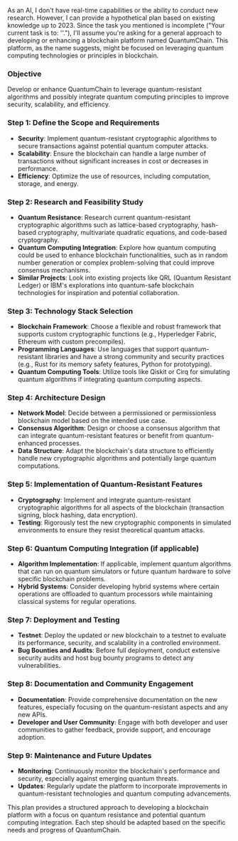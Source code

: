 As an AI, I don't have real-time capabilities or the ability to conduct new research. However, I can provide a hypothetical plan based on existing knowledge up to 2023. Since the task you mentioned is incomplete ("Your current task is to: ''."), I'll assume you're asking for a general approach to developing or enhancing a blockchain platform named QuantumChain. This platform, as the name suggests, might be focused on leveraging quantum computing technologies or principles in blockchain.

### Objective
Develop or enhance QuantumChain to leverage quantum-resistant algorithms and possibly integrate quantum computing principles to improve security, scalability, and efficiency.

### Step 1: Define the Scope and Requirements
- **Security**: Implement quantum-resistant cryptographic algorithms to secure transactions against potential quantum computer attacks.
- **Scalability**: Ensure the blockchain can handle a large number of transactions without significant increases in cost or decreases in performance.
- **Efficiency**: Optimize the use of resources, including computation, storage, and energy.

### Step 2: Research and Feasibility Study
- **Quantum Resistance**: Research current quantum-resistant cryptographic algorithms such as lattice-based cryptography, hash-based cryptography, multivariate quadratic equations, and code-based cryptography.
- **Quantum Computing Integration**: Explore how quantum computing could be used to enhance blockchain functionalities, such as in random number generation or complex problem-solving that could improve consensus mechanisms.
- **Similar Projects**: Look into existing projects like QRL (Quantum Resistant Ledger) or IBM's explorations into quantum-safe blockchain technologies for inspiration and potential collaboration.

### Step 3: Technology Stack Selection
- **Blockchain Framework**: Choose a flexible and robust framework that supports custom cryptographic functions (e.g., Hyperledger Fabric, Ethereum with custom precompiles).
- **Programming Languages**: Use languages that support quantum-resistant libraries and have a strong community and security practices (e.g., Rust for its memory safety features, Python for prototyping).
- **Quantum Computing Tools**: Utilize tools like Qiskit or Cirq for simulating quantum algorithms if integrating quantum computing aspects.

### Step 4: Architecture Design
- **Network Model**: Decide between a permissioned or permissionless blockchain model based on the intended use case.
- **Consensus Algorithm**: Design or choose a consensus algorithm that can integrate quantum-resistant features or benefit from quantum-enhanced processes.
- **Data Structure**: Adapt the blockchain's data structure to efficiently handle new cryptographic algorithms and potentially large quantum computations.

### Step 5: Implementation of Quantum-Resistant Features
- **Cryptography**: Implement and integrate quantum-resistant cryptographic algorithms for all aspects of the blockchain (transaction signing, block hashing, data encryption).
- **Testing**: Rigorously test the new cryptographic components in simulated environments to ensure they resist theoretical quantum attacks.

### Step 6: Quantum Computing Integration (if applicable)
- **Algorithm Implementation**: If applicable, implement quantum algorithms that can run on quantum simulators or future quantum hardware to solve specific blockchain problems.
- **Hybrid Systems**: Consider developing hybrid systems where certain operations are offloaded to quantum processors while maintaining classical systems for regular operations.

### Step 7: Deployment and Testing
- **Testnet**: Deploy the updated or new blockchain to a testnet to evaluate its performance, security, and scalability in a controlled environment.
- **Bug Bounties and Audits**: Before full deployment, conduct extensive security audits and host bug bounty programs to detect any vulnerabilities.

### Step 8: Documentation and Community Engagement
- **Documentation**: Provide comprehensive documentation on the new features, especially focusing on the quantum-resistant aspects and any new APIs.
- **Developer and User Community**: Engage with both developer and user communities to gather feedback, provide support, and encourage adoption.

### Step 9: Maintenance and Future Updates
- **Monitoring**: Continuously monitor the blockchain's performance and security, especially against emerging quantum threats.
- **Updates**: Regularly update the platform to incorporate improvements in quantum-resistant technologies and quantum computing advancements.

This plan provides a structured approach to developing a blockchain platform with a focus on quantum resistance and potential quantum computing integration. Each step should be adapted based on the specific needs and progress of QuantumChain.